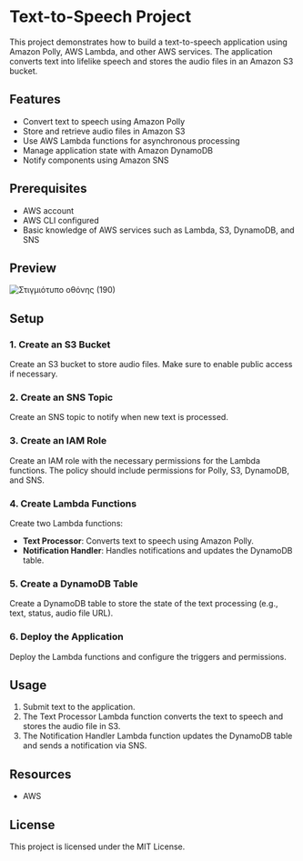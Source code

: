 # Text-to-Speech Project

This project demonstrates how to build a text-to-speech application using Amazon Polly, AWS Lambda, and other AWS services. The application converts text into lifelike speech and stores the audio files in an Amazon S3 bucket.

## Features

- Convert text to speech using Amazon Polly
- Store and retrieve audio files in Amazon S3
- Use AWS Lambda functions for asynchronous processing
- Manage application state with Amazon DynamoDB
- Notify components using Amazon SNS

## Prerequisites

- AWS account
- AWS CLI configured
- Basic knowledge of AWS services such as Lambda, S3, DynamoDB, and SNS

## Preview

![Στιγμιότυπο οθόνης (190)](https://github.com/user-attachments/assets/864adc86-8814-427b-a0bc-badc89aa51a6)

## Setup

### 1. Create an S3 Bucket

Create an S3 bucket to store audio files. Make sure to enable public access if necessary.

### 2. Create an SNS Topic

Create an SNS topic to notify when new text is processed.

### 3. Create an IAM Role

Create an IAM role with the necessary permissions for the Lambda functions. The policy should include permissions for Polly, S3, DynamoDB, and SNS.

### 4. Create Lambda Functions

Create two Lambda functions:

- **Text Processor**: Converts text to speech using Amazon Polly.
- **Notification Handler**: Handles notifications and updates the DynamoDB table.

### 5. Create a DynamoDB Table

Create a DynamoDB table to store the state of the text processing (e.g., text, status, audio file URL).

### 6. Deploy the Application

Deploy the Lambda functions and configure the triggers and permissions.

## Usage

1. Submit text to the application.
2. The Text Processor Lambda function converts the text to speech and stores the audio file in S3.
3. The Notification Handler Lambda function updates the DynamoDB table and sends a notification via SNS.

## Resources

- AWS

## License

This project is licensed under the MIT License.
